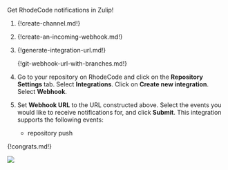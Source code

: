 Get RhodeCode notifications in Zulip!

1. {!create-channel.md!}

1. {!create-an-incoming-webhook.md!}

1. {!generate-integration-url.md!}

    {!git-webhook-url-with-branches.md!}

1. Go to your repository on RhodeCode and click on the **Repository
   Settings** tab. Select **Integrations**. Click on **Create new
   integration**. Select **Webhook**.

1. Set **Webhook URL** to the URL constructed above. Select the events
   you would like to receive notifications for, and click
   **Submit**. This integration supports the following events:
    * repository push

{!congrats.md!}

![](/static/images/integrations/rhodecode/001.png)
